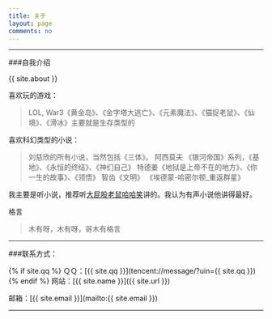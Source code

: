 ```yaml
---
title: 关于
layout: page
comments: no
---
```


---
###自我介绍

{{ site.about }}

喜欢玩的游戏：

> LOL, War3《黄金岛》、《金字塔大逃亡》、《元素魔法》、《猫捉老鼠》、《仙境》、《滑冰》主要就是生存类型的

喜欢科幻类型的小说：

> 刘慈欣的所有小说，当然包括《三体》。
> 阿西莫夫 《银河帝国》系列，《基地》、《永恒的终结》、《神们自己》
> 特德姜《地狱是上帝不在的地方》、《你一生的故事》、《领悟》
> 智齿《文明》
> 《埃德蒙-哈密尔顿_重返群星》

我主要是听小说，推荐听<a href="http://www.ximalaya.com/zhubo/7712455/" target="_blank">大屁股老鼠哈哈笑</a>讲的。我认为有声小说他讲得最好。

格言

> 木有呀，木有呀，哥木有格言

---

###联系方式：

{% if site.qq %}
ＱＱ：[{{ site.qq }}](tencent://message/?uin={{ site.qq }})
{% endif %}
网站：[{{ site.name }}]({{ site.url }})

邮箱：[{{ site.email }}](mailto:{{ site.email }})

----